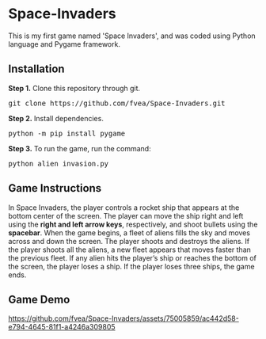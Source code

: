 # Space-Invaders
This is my first game named 'Space Invaders', and was coded using Python language and Pygame framework. 

## Installation
<b>Step 1.</b> Clone this repository through git.
<pre>
git clone https://github.com/fvea/Space-Invaders.git
</pre> 
<b>Step 2.</b> Install dependencies.
<pre>
python -m pip install pygame
</pre>
<b>Step 3.</b> To run the game, run the command:
<pre>
python alien_invasion.py
</pre>


## Game Instructions

In Space Invaders, the player controls a rocket ship that appears at the bottom center of the screen. The player can move the ship right and left using the **right and left arrow keys**, respectively, and shoot bullets using the **spacebar**. When the game begins, a fleet of aliens fills the sky and moves across and down the screen. The player shoots and destroys the aliens. If the player shoots all the aliens, a new fleet appears that moves faster than the previous fleet. If any alien hits the player’s ship or reaches the bottom of the screen, the player loses a ship. If the player loses three ships, the game ends.

## Game Demo

https://github.com/fvea/Space-Invaders/assets/75005859/ac442d58-e794-4645-81f1-a4246a309805

